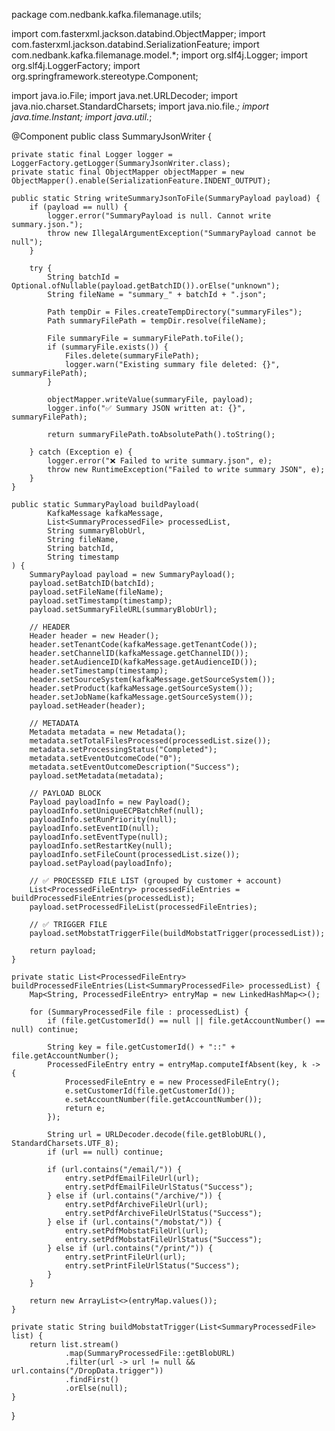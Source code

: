 package com.nedbank.kafka.filemanage.utils;

import com.fasterxml.jackson.databind.ObjectMapper;
import com.fasterxml.jackson.databind.SerializationFeature;
import com.nedbank.kafka.filemanage.model.*;
import org.slf4j.Logger;
import org.slf4j.LoggerFactory;
import org.springframework.stereotype.Component;

import java.io.File;
import java.net.URLDecoder;
import java.nio.charset.StandardCharsets;
import java.nio.file.*;
import java.time.Instant;
import java.util.*;

@Component
public class SummaryJsonWriter {

    private static final Logger logger = LoggerFactory.getLogger(SummaryJsonWriter.class);
    private static final ObjectMapper objectMapper = new ObjectMapper().enable(SerializationFeature.INDENT_OUTPUT);

    public static String writeSummaryJsonToFile(SummaryPayload payload) {
        if (payload == null) {
            logger.error("SummaryPayload is null. Cannot write summary.json.");
            throw new IllegalArgumentException("SummaryPayload cannot be null");
        }

        try {
            String batchId = Optional.ofNullable(payload.getBatchID()).orElse("unknown");
            String fileName = "summary_" + batchId + ".json";

            Path tempDir = Files.createTempDirectory("summaryFiles");
            Path summaryFilePath = tempDir.resolve(fileName);

            File summaryFile = summaryFilePath.toFile();
            if (summaryFile.exists()) {
                Files.delete(summaryFilePath);
                logger.warn("Existing summary file deleted: {}", summaryFilePath);
            }

            objectMapper.writeValue(summaryFile, payload);
            logger.info("✅ Summary JSON written at: {}", summaryFilePath);

            return summaryFilePath.toAbsolutePath().toString();

        } catch (Exception e) {
            logger.error("❌ Failed to write summary.json", e);
            throw new RuntimeException("Failed to write summary JSON", e);
        }
    }

    public static SummaryPayload buildPayload(
            KafkaMessage kafkaMessage,
            List<SummaryProcessedFile> processedList,
            String summaryBlobUrl,
            String fileName,
            String batchId,
            String timestamp
    ) {
        SummaryPayload payload = new SummaryPayload();
        payload.setBatchID(batchId);
        payload.setFileName(fileName);
        payload.setTimestamp(timestamp);
        payload.setSummaryFileURL(summaryBlobUrl);

        // HEADER
        Header header = new Header();
        header.setTenantCode(kafkaMessage.getTenantCode());
        header.setChannelID(kafkaMessage.getChannelID());
        header.setAudienceID(kafkaMessage.getAudienceID());
        header.setTimestamp(timestamp);
        header.setSourceSystem(kafkaMessage.getSourceSystem());
        header.setProduct(kafkaMessage.getSourceSystem());
        header.setJobName(kafkaMessage.getSourceSystem());
        payload.setHeader(header);

        // METADATA
        Metadata metadata = new Metadata();
        metadata.setTotalFilesProcessed(processedList.size());
        metadata.setProcessingStatus("Completed");
        metadata.setEventOutcomeCode("0");
        metadata.setEventOutcomeDescription("Success");
        payload.setMetadata(metadata);

        // PAYLOAD BLOCK
        Payload payloadInfo = new Payload();
        payloadInfo.setUniqueECPBatchRef(null);
        payloadInfo.setRunPriority(null);
        payloadInfo.setEventID(null);
        payloadInfo.setEventType(null);
        payloadInfo.setRestartKey(null);
        payloadInfo.setFileCount(processedList.size());
        payload.setPayload(payloadInfo);

        // ✅ PROCESSED FILE LIST (grouped by customer + account)
        List<ProcessedFileEntry> processedFileEntries = buildProcessedFileEntries(processedList);
        payload.setProcessedFileList(processedFileEntries);

        // ✅ TRIGGER FILE
        payload.setMobstatTriggerFile(buildMobstatTrigger(processedList));

        return payload;
    }

    private static List<ProcessedFileEntry> buildProcessedFileEntries(List<SummaryProcessedFile> processedList) {
        Map<String, ProcessedFileEntry> entryMap = new LinkedHashMap<>();

        for (SummaryProcessedFile file : processedList) {
            if (file.getCustomerId() == null || file.getAccountNumber() == null) continue;

            String key = file.getCustomerId() + "::" + file.getAccountNumber();
            ProcessedFileEntry entry = entryMap.computeIfAbsent(key, k -> {
                ProcessedFileEntry e = new ProcessedFileEntry();
                e.setCustomerId(file.getCustomerId());
                e.setAccountNumber(file.getAccountNumber());
                return e;
            });

            String url = URLDecoder.decode(file.getBlobURL(), StandardCharsets.UTF_8);
            if (url == null) continue;

            if (url.contains("/email/")) {
                entry.setPdfEmailFileUrl(url);
                entry.setPdfEmailFileUrlStatus("Success");
            } else if (url.contains("/archive/")) {
                entry.setPdfArchiveFileUrl(url);
                entry.setPdfArchiveFileUrlStatus("Success");
            } else if (url.contains("/mobstat/")) {
                entry.setPdfMobstatFileUrl(url);
                entry.setPdfMobstatFileUrlStatus("Success");
            } else if (url.contains("/print/")) {
                entry.setPrintFileUrl(url);
                entry.setPrintFileUrlStatus("Success");
            }
        }

        return new ArrayList<>(entryMap.values());
    }

    private static String buildMobstatTrigger(List<SummaryProcessedFile> list) {
        return list.stream()
                .map(SummaryProcessedFile::getBlobURL)
                .filter(url -> url != null && url.contains("/DropData.trigger"))
                .findFirst()
                .orElse(null);
    }

}
